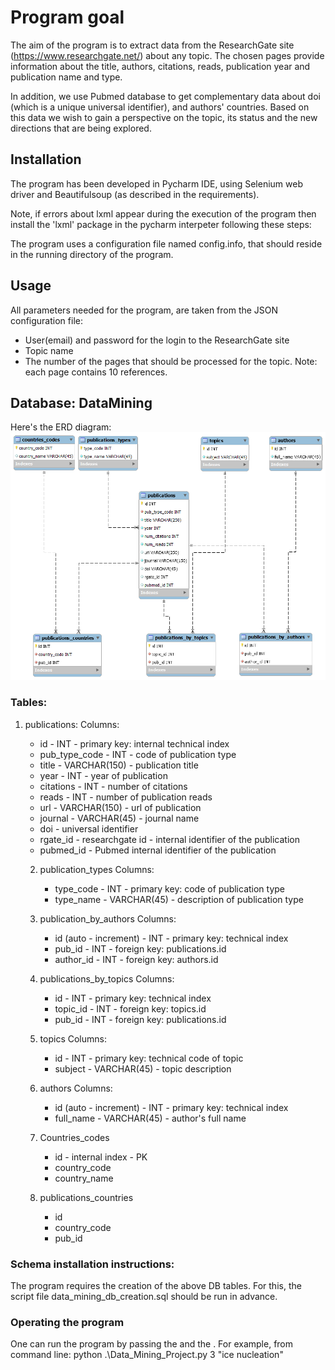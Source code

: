 # Program goal
The aim of the program is to extract data from the ResearchGate site (https://www.researchgate.net/) about any topic.
The chosen pages provide information about the title, authors, citations, reads, publication year and publication name and type.

In addition, we use Pubmed database to get complementary data about doi (which is a unique universal identifier), and authors' countries. 
Based on this data we wish to gain a perspective on the topic, its status and the new directions that are being explored.

## Installation
The program has been developed in Pycharm IDE, using Selenium web driver and Beautifulsoup
(as described in the requirements).

Note, if errors about lxml appear during the execution of the program then install the 'lxml' package in the pycharm interpeter following these steps:

The program uses a configuration file named config.info, that should reside in the running directory of the program. 

## Usage 
All parameters needed for the program, are taken from the JSON configuration file:
 - User(email) and password for the login to the ResearchGate site  
 - Topic name 
 - The number of the pages that should be processed for the topic. 
 Note: each page contains 10 references.

## Database: DataMining
Here's the ERD diagram:
![Diagram](ERD_data_mining.png "ERD Diagram")

### Tables: 
1. publications: 
     Columns:
      - id - INT - primary key: internal technical index
      - pub_type_code - INT - code of publication type
      - title - VARCHAR(150) - publication title
      - year - INT - year of publication
      - citations - INT - number of citations
      - reads - INT - number of publication reads
      - url - VARCHAR(150) - url of publication
      - journal - VARCHAR(45) - journal name
      - doi - universal identifier
      - rgate_id - researchgate id - internal identifier of the publication
      - pubmed_id - Pubmed internal identifier of the publication

   2. publication_types
        Columns:
       - type_code - INT - primary key: code of publication type
       - type_name - VARCHAR(45) - description of publication type
   
   3. publication_by_authors
        Columns:
       -  id (auto - increment) - INT - primary key: technical index
       -  pub_id - INT - foreign key: publications.id
       -  author_id - INT - foreign key: authors.id
   
   4. publications_by_topics
        Columns:
       - id - INT - primary key: technical index
       - topic_id - INT - foreign key: topics.id
       - pub_id - INT - foreign key: publications.id
   
    5. topics
        Columns:
       - id - INT - primary key: technical code of topic
       - subject - VARCHAR(45) - topic description
    
    6. authors
        Columns:
       - id (auto - increment) - INT - primary key: technical index 
       - full_name - VARCHAR(45) - author's full name

    7. Countries_codes
       - id - internal index - PK
       - country_code
       - country_name

    8. publications_countries
       - id
       - country_code
       - pub_id

### Schema installation instructions:
The program requires the creation of the above DB tables. 
For this, the script file data_mining_db_creation.sql should be run in advance.

### Operating the program
One can run the program by passing the <number of pages> and the <requested topic>.
For example, from command line:
python .\Data_Mining_Project.py 3 "ice nucleation" 
